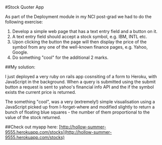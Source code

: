 #Stock Quoter App

As part of the Deployment module in my NCI post-grad we had to do the following exercise:
 1. Develop a simple web page that has a text entry field and a button on it.
 2. A text entry field should accept a stock symbol, e.g. IBM, INTL etc. 
 3. Upon clicking the button the page will then display the price of the symbol from any one of the well-known finance pages, e.g. Yahoo, Google.
 4. Do something "cool" for the additional 2 marks.


##My solution:

I just deployed a very ruby on rails app cosnsiting of a form to Heroku, with JavaScript in the background. When a query is submitted using the submit button a request is sent to yahoo's financial info API and the if the symbol exists the current price is returned.

The something "cool", was a very (extremely!) simple visualisation using a JavaScript picked up from I-forget-where and modified slightly to return a bunch of floating blue squares - the number of them proportional to the value of the stock returned.

##Check out myapp here:
[http://hollow-summer-9555.herokuapp.com/stocks](http://hollow-summer-9555.herokuapp.com/stocks)